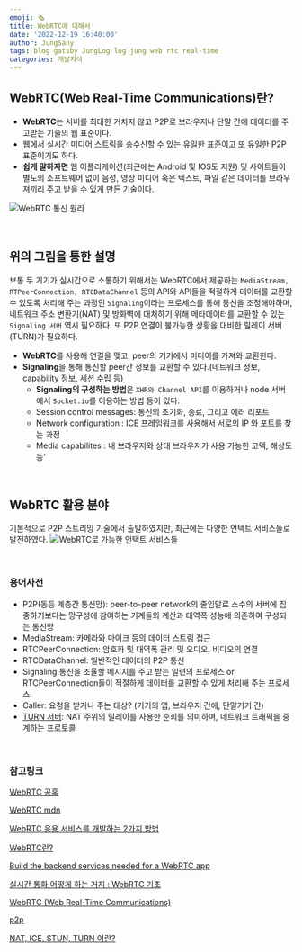 ```yaml
---
emoji: 🗞️
title: WebRTC에 대해서
date: '2022-12-19 16:40:00'
author: JungSany
tags: blog gatsby JungLog log jung web rtc real-time
categories: 개발지식
---
```


## WebRTC(Web Real-Time Communications)란?

- **WebRTC**는 서버를 최대한 거치지 않고 P2P로 브라우저나 단말 간에 데이터를 주고받는 기술의 웹 표준이다.
- 웹에서 실시간 미디어 스트림을 송수신할 수 있는 유일한 표준이고 또 유일한 P2P 표준이기도 하다.
- **쉽게 말하자면** 웹 어플리케이션(최근에는 Android 및 IOS도 지원) 및 사이트들이 별도의 소프트웨어 없이 음성, 영상 미디어 혹은 텍스트, 파일 같은 데이터를 브라우져끼리 주고 받을 수 있게 만든 기술이다.

![WebRTC 통신 원리](https://cdn.ttgtmedia.com/rms/onlineimages/how_webrtc_works-f.png)

<br/>

## 위의 그림을 통한 설명

보통 두 기기가 실시간으로 소통하기 위해서는 WebRTC에서 제공하는 `MediaStream, RTPeerConnection, RTCDataChannel` 등의 API와 API들을 적절하게 데이터를 교환할 수 있도록 처리해 주는 과정인 `Signaling`이라는 프로세스를 통해 통신을 조정해야하며, 네트워크 주소 변환기(NAT) 및 방화벽에 대처하기 위해 메타데이터를 교환할 수 있는 `Signaling 서버` 역시 필요하다. 또 P2P 연결이 불가능한 상황을 대비한 릴레이 서버(TURN)가 필요하다.

- **WebRTC**를 사용해 연결을 맺고, peer의 기기에서 미디어를 가져와 교환한다.
- **Signaling**을 통해 통신할 peer간 정보를 교환할 수 있다.(네트워크 정보, capability 정보, 세션 수립 등)
  - **Signaling의 구성하는 방법**은 `XHR와 Channel API`를 이용하거나 node 서버에서 `Socket.io`를 이용하는 방법 등이 있다.
  - Session control messages: 통신의 초기화, 종료, 그리고 에러 리포트
  - Network configuration : ICE 프레임워크를 사용해서 서로의 IP 와 포트를 찾는 과정
  - Media capabilites : 내 브라우저와 상대 브라우저가 사용 가능한 코덱, 해상도 등'

<br/>

## WebRTC 활용 분야

기본적으로 P2P 스트리밍 기술에서 출발하였지만, 최근에는 다양한 언택트 서비스들로 발전하였다.
![WebRTC로 가능한 언택트 서비스들](https://blog.kakaocdn.net/dn/cRzhzu/btriFtRzxui/g8YtExcv3hTHyH2xIIKL6k/img.png)

<br/>

### 용어사전

- P2P(동등 계층간 통신망): peer-to-peer network의 줄임말로 소수의 서버에 집중하기보다는 망구성에 참여하는 기계들의 계산과 대역폭 성능에 의존하여 구성되는 통신망
- MediaStream: 카메라와 마이크 등의 데이터 스트림 접근
- RTCPeerConnection: 암호화 및 대역폭 관리 및 오디오, 비디오의 연결
- RTCDataChannel: 일반적인 데이터의 P2P 통신
- Signaling:통신을 조율할 메시지를 주고 받는 일련의 프로세스 or RTCPeerConnection들이 적절하게 데이터를 교환할 수 있게 처리해 주는 프로세스
- Caller: 요청을 받거나 주는 대상? (기기의 앱, 브라우저 간에, 단말기기 간)
- [TURN 서버](https://webrtc.org/getting-started/turn-server): NAT 주위의 릴레이를 사용한 순회를 의미하며, 네트워크 트래픽을 중계하는 프로토콜

<br/>

### 참고링크

[WebRTC 공홈](https://webrtc.org/)

[WebRTC mdn](https://developer.mozilla.org/ko/docs/Web/API/WebRTC_API/Protocols)

[WebRTC 응용 서비스를 개발하는 2가지 방법](https://tech.kakaoenterprise.com/121)

[WebRTC란?](https://medium.com/@hyun.sang/webrtc-webrtc%EB%9E%80-43df68cbe511)

[Build the backend services needed for a WebRTC app](https://web.dev/webrtc-infrastructure/)

[실시간 통화 어떻게 하는 거지 : WebRTC 기초](https://juneyr.dev/webrtc-basics)

[WebRTC (Web Real-Time Communications)](https://www.techtarget.com/searchunifiedcommunications/definition/WebRTC-Web-Real-Time-Communications)

[p2p](https://ko.wikipedia.org/wiki/P2P)

[NAT, ICE, STUN, TURN 이란?](https://gh402.tistory.com/45)

<br/>

```toc


```
